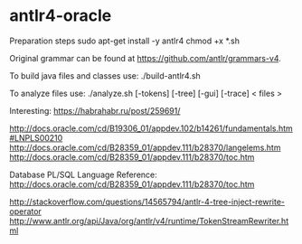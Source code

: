 # antlr4-oracle

Preparation steps
    sudo apt-get install -y antlr4
    chmod +x *.sh

Original grammar can be found at https://github.com/antlr/grammars-v4.

To build java files and classes use:
./build-antlr4.sh

To analyze files use:
./analyze.sh [-tokens] [-tree] [-gui] [-trace] < files >

Interesting:
https://habrahabr.ru/post/259691/

http://docs.oracle.com/cd/B19306_01/appdev.102/b14261/fundamentals.htm#LNPLS00210
http://docs.oracle.com/cd/B28359_01/appdev.111/b28370/langelems.htm
http://docs.oracle.com/cd/B28359_01/appdev.111/b28370/toc.htm

Database PL/SQL Language Reference:
http://docs.oracle.com/cd/B28359_01/appdev.111/b28370/toc.htm

http://stackoverflow.com/questions/14565794/antlr-4-tree-inject-rewrite-operator
http://www.antlr.org/api/Java/org/antlr/v4/runtime/TokenStreamRewriter.html
